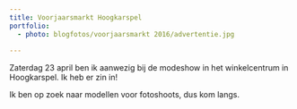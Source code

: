 ```yaml
---
title: Voorjaarsmarkt Hoogkarspel
portfolio:
  - photo: blogfotos/voorjaarsmarkt 2016/advertentie.jpg
  
---
```



Zaterdag 23 april ben ik aanwezig bij de modeshow in het winkelcentrum in Hoogkarspel. Ik heb er zin in!

Ik ben op zoek naar modellen voor fotoshoots, dus kom langs.
